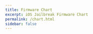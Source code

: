 ```yaml
---
title: Firmware Chart
excerpt: iOS Jailbreak Firmware Chart
permalink: /chart.html
sidebar: false
---
```


<chartTable device="all"/>